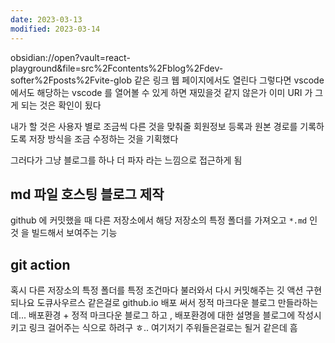 ```yaml
---
date: 2023-03-13
modified: 2023-03-14
---
```


obsidian://open?vault=react-playground&file=src%2Fcontents%2Fblog%2Fdev-softer%2Fposts%2Fvite-glob
같은 링크
웹 페이지에서도 열린다
그렇다면 vscode 에서도 해당하는 vscode 를 열어볼 수 있게 하면 재밌을것 같지 않은가
이미 URI 가 그게 되는 것은 확인이 됬다

내가 할 것은 사용자 별로 조금씩 다른 것을 맞춰줄 회원정보 등록과
원본 경로를 기록하도록 저장 방식을 조금 수정하는 것을 기획했다

그러다가 그냥 블로그를 하나 더 파자 라는 느낌으로 접근하게 됨

## md 파일 호스팅 블로그 제작

github 에 커밋했을 때 다른 저장소에서 해당 저장소의 특정 폴더를 가져오고 `*.md` 인 것
을 빌드해서 보여주는 기능

## git action

혹시 다른 저장소의 특정 폴더를 특정 조건마다 불러와서 다시 커밋해주는 깃 액션 구현되나요
도큐사우르스 같은걸로 github.io 배포 써서 정적 마크다운 블로그 만들라하는데...
배포환경 + 정적 마크다운 블로그 하고 , 배포환경에 대한 설명을 블로그에 작성시키고 링크 걸어주는 식으로 하려구 ㅎ..
여기저기 주워들은걸로는 될거 같은데 흠
